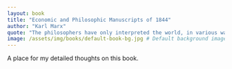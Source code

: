 ```yaml
---
layout: book
title: "Economic and Philosophic Manuscripts of 1844"
author: "Karl Marx"
quote: "The philosophers have only interpreted the world, in various ways; the point is to change it."
image: /assets/img/books/default-book-bg.jpg # Default background image
---
```


A place for my detailed thoughts on this book.
